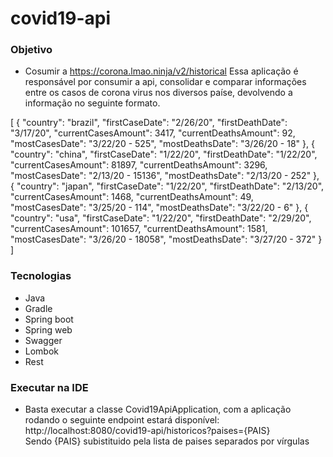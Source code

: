 # covid19-api

### Objetivo
- Cosumir a https://corona.lmao.ninja/v2/historical 
Essa aplicação é responsável por consumir a api, consolidar e comparar informações entre os casos de corona virus nos diversos paíse, devolvendo a informação no seguinte formato.

[
    {
        "country": "brazil",
        "firstCaseDate": "2/26/20",
        "firstDeathDate": "3/17/20",
        "currentCasesAmount": 3417,
        "currentDeathsAmount": 92,
        "mostCasesDate": "3/22/20 - 525",
        "mostDeathsDate": "3/26/20 - 18"
    },
    {
        "country": "china",
        "firstCaseDate": "1/22/20",
        "firstDeathDate": "1/22/20",
        "currentCasesAmount": 81897,
        "currentDeathsAmount": 3296,
        "mostCasesDate": "2/13/20 - 15136",
        "mostDeathsDate": "2/13/20 - 252"
    },
    {
        "country": "japan",
        "firstCaseDate": "1/22/20",
        "firstDeathDate": "2/13/20",
        "currentCasesAmount": 1468,
        "currentDeathsAmount": 49,
        "mostCasesDate": "3/25/20 - 114",
        "mostDeathsDate": "3/22/20 - 6"
    },
    {
        "country": "usa",
        "firstCaseDate": "1/22/20",
        "firstDeathDate": "2/29/20",
        "currentCasesAmount": 101657,
        "currentDeathsAmount": 1581,
        "mostCasesDate": "3/26/20 - 18058",
        "mostDeathsDate": "3/27/20 - 372"
    }
]

### Tecnologias
- Java
- Gradle
- Spring boot
- Spring web
- Swagger
- Lombok
- Rest

### Executar na IDE
- Basta executar a classe Covid19ApiApplication, com a aplicação rodando o seguinte endpoint estará disponível:  
        http://localhost:8080/covid19-api/historicos?paises={PAIS} <br/>
  Sendo {PAIS} subistituido pela lista de paises separados por vírgulas 
